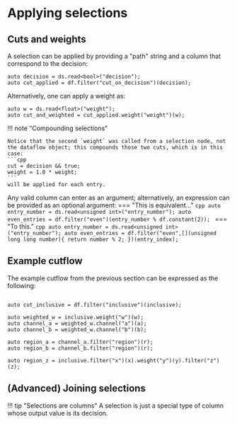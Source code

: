 # Applying selections

## Cuts and weights

A selection can be applied by providing a "path" string and a column that correspond to the decision:
```{ .cpp .annotate }
auto decision = ds.read<bool>("decision");
auto cut_applied = df.filter("cut_on_decision")(decision);
```

Alternatively, one can apply a weight as:
```{ .cpp .annotate }
auto w = ds.read<float>("weight");
auto cut_and_weighted = cut_applied.weight("weight")(w);
```

!!! note "Compounding selections"

    Notice that the second `weight` was called from a selection node, not the dataflow object; this compounds those two cuts, which is in this case:
    ```cpp
    cut = decision && true;
    weight = 1.0 * weight;
    ```
    will be applied for each entry.

Any valid column can enter as an argument; alternatively, an expression can be provided as an optional argument:
=== "This is equivalent..."
    ```cpp
    auto entry_number = ds.read<unsigned int>("entry_number");
    auto even_entries = df.filter("even")(entry_number % df.constant(2));
    ```
=== "To this."
    ```cpp
    auto entry_number = ds.read<unsigned int>("entry_number");
    auto even_entries = df.filter("even",[](unsigned long long number){
      return number % 2;
      })(entry_index);
    ```

## Example cutflow

The example cutflow from the previous section can be expressed as the following:
```{ .cpp .annotate }

auto cut_inclusive = df.filter("inclusive")(inclusive);

auto weighted_w = inclusive.weight("w")(w);
auto channel_a = weighted_w.channel("a")(a);
auto channel_b = weighted_w.channel("b")(b);

auto region_a = channel_a.filter("region")(r);
auto region_b = channel_b.filter("region")(r);

auto region_z = inclusive.filter("x")(x).weight("y")(y).filter("z")(z);
```

## (Advanced) Joining selections

!!! tip "Selections are columns"
    A selection is just a special type of column whose output value is its decision.